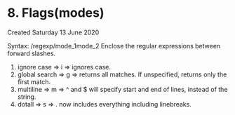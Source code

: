 # 8. Flags(modes)
Created Saturday 13 June 2020

Syntax: /regexp/mode_1mode_2
Enclose the regular expressions between forward slashes.

1. ignore case ⇒ i ⇒ ignores case.
2. global search ⇒ g ⇒ returns all matches. If unspecified, returns only the first match.
3. multiline ⇒ m ⇒ ^ and $ will specify start and end of lines, instead of the string.
4. dotall ⇒ s ⇒ . now includes everything including linebreaks.


